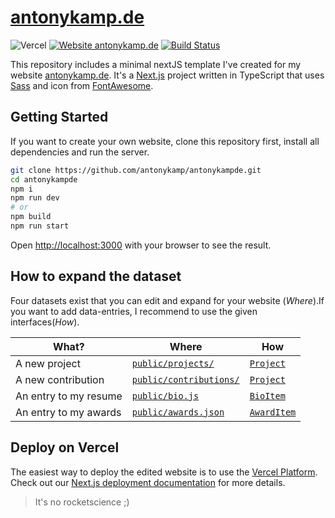 # [antonykamp.de](antonykamp.de)

![Vercel](https://therealsujitk-vercel-badge.vercel.app/?app=antonykampde)
[![Website antonykamp.de](https://img.shields.io/website-up-down-green-red/http/shields.io.svg)](antonykamp.de)
[![Build Status](https://travis-ci.com/antonykamp/antonykampde.svg?token=KLyVgPMWyiqQ3RqyF6uP&branch=master)](https://travis-ci.com/antonykamp/antonykampde)

This repository includes a minimal nextJS template I've created for my website [antonykamp.de](https://antonykamp.de). It's a [Next.js](https://nextjs.org) project written in TypeScript that uses [Sass](https://sass-lang.com/) and icon from [FontAwesome](https://fontawesome.com/).

## Getting Started

If you want to create your own website, clone this repository first, install all dependencies and run the server.

```bash
git clone https://github.com/antonykamp/antonykampde.git
cd antonykampde
npm i
npm run dev
# or
npm build
npm run start
```

Open [http://localhost:3000](http://localhost:3000) with your browser to see the result.

## How to expand the dataset

Four datasets exist that you can edit and expand for your website (_Where_).If you want to add data-entries, I recommend to use the given interfaces(_How_).

| What?                 | Where                                                                                             | How                                                                                                   |
| --------------------- | ------------------------------------------------------------------------------------------------- | ----------------------------------------------------------------------------------------------------- |
| A new project         | [`public/projects/`](https://github.com/antonykamp/antonykampde/blob/master/public/projects/)     | [`Project`](https://github.com/antonykamp/antonykampde/blob/master/components/projectBox.tsx#L17-L24) |
| A new contribution    | [`public/contributions/`](https://github.com/antonykamp/antonykampde/blob/master/)                | [`Project`](https://github.com/antonykamp/antonykampde/blob/master/components/projectBox.tsx#L17-L24) |
| An entry to my resume | [`public/bio.js`](https://github.com/antonykamp/antonykampde/blob/master/public/bio.json)         | [`BioItem`](https://github.com/antonykamp/antonykampde/blob/master/components/bioBox.tsx#L3-L9)       |
| An entry to my awards | [`public/awards.json`](https://github.com/antonykamp/antonykampde/blob/master/public/awards.json) | [`AwardItem`](https://github.com/antonykamp/antonykampde/blob/master/components/awardBox.tsx#L3.L8)   |

## Deploy on Vercel

The easiest way to deploy the edited website is to use the [Vercel Platform](https://vercel.com/import?utm_medium=default-template&filter=next.js&utm_source=create-next-app&utm_campaign=create-next-app-readme). Check out our [Next.js deployment documentation](https://nextjs.org/docs/deployment) for more details.

> It's no rocketscience ;)
